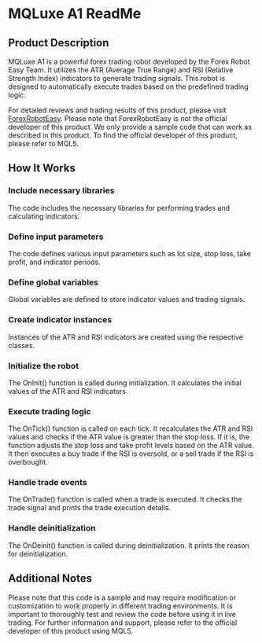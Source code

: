 # MQLuxe A1 ReadMe

## Product Description

MQLuxe A1 is a powerful forex trading robot developed by the Forex Robot Easy Team. It utilizes the ATR (Average True Range) and RSI (Relative Strength Index) indicators to generate trading signals. This robot is designed to automatically execute trades based on the predefined trading logic.

For detailed reviews and trading results of this product, please visit [ForexRobotEasy](https://forexroboteasy.com/forex-robot-review/mqluxe-a1-review-atr-rsi-powered-forex-software/). Please note that ForexRobotEasy is not the official developer of this product. We only provide a sample code that can work as described in this product. To find the official developer of this product, please refer to MQL5.

## How It Works

### Include necessary libraries
The code includes the necessary libraries for performing trades and calculating indicators.

### Define input parameters
The code defines various input parameters such as lot size, stop loss, take profit, and indicator periods.

### Define global variables
Global variables are defined to store indicator values and trading signals.

### Create indicator instances
Instances of the ATR and RSI indicators are created using the respective classes.

### Initialize the robot
The OnInit() function is called during initialization. It calculates the initial values of the ATR and RSI indicators.

### Execute trading logic
The OnTick() function is called on each tick. It recalculates the ATR and RSI values and checks if the ATR value is greater than the stop loss. If it is, the function adjusts the stop loss and take profit levels based on the ATR value. It then executes a buy trade if the RSI is oversold, or a sell trade if the RSI is overbought.

### Handle trade events
The OnTrade() function is called when a trade is executed. It checks the trade signal and prints the trade execution details.

### Handle deinitialization
The OnDeinit() function is called during deinitialization. It prints the reason for deinitialization.

## Additional Notes
Please note that this code is a sample and may require modification or customization to work properly in different trading environments. It is important to thoroughly test and review the code before using it in live trading. For further information and support, please refer to the official developer of this product using MQL5.

